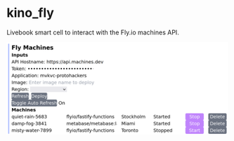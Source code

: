 # kino_fly

Livebook smart cell to interact with the Fly.io machines API.

[![screenshot](screenshot.png)](Screenshot)
